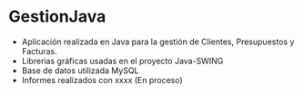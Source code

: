 # GestionJava

- Aplicación realizada en Java para la gestión de Clientes, Presupuestos y Facturas.
- Librerias gráficas usadas en el proyecto Java-SWING
- Base de datos utilizada MySQL
- Informes realizados con xxxx (En proceso)
